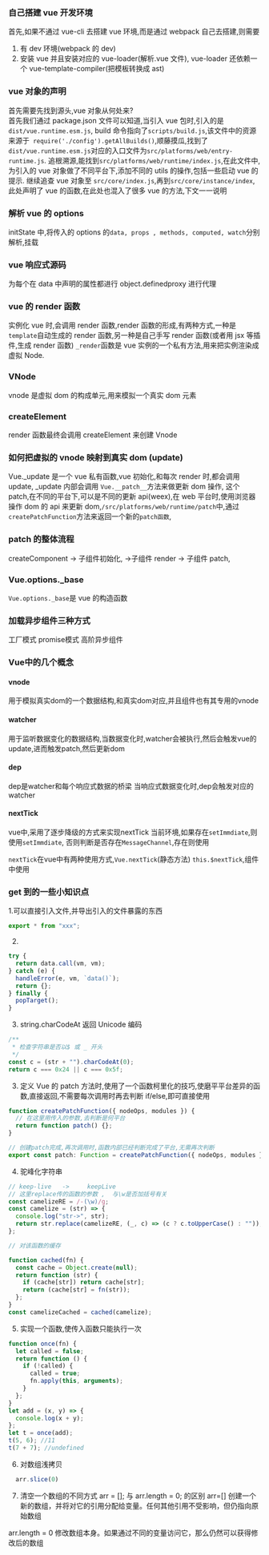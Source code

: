 ### 自己搭建 vue 开发环境

首先,如果不通过 vue-cli 去搭建 vue 环境,而是通过 webpack 自己去搭建,则需要

1. 有 dev 环境(webpack 的 dev)
2. 安装 vue 并且安装对应的 vue-loader(解析.vue 文件), vue-loader 还依赖一个 vue-template-compiler(把模板转换成 ast)

### vue 对象的声明

首先需要先找到源头,vue 对象从何处来?  
首先我们通过 package.json 文件可以知道,当引入 vue 包时,引入的是`dist/vue.runtime.esm.js`, build 命令指向了`scripts/build.js`,该文件中的资源来源于` require('./config').getAllBuilds()`,顺藤摸瓜,找到了`dist/vue.runtime.esm.js`对应的入口文件为`src/platforms/web/entry-runtime.js`.
追根溯源,能找到`src/platforms/web/runtime/index.js`,在此文件中,为引入的 vue 对象做了不同平台下,添加不同的 utils 的操作,包括一些启动 vue 的提示.
继续追查 vue 对象至 `src/core/index.js`,再到`src/core/instance/index`,此处声明了 vue 的函数,在此处也混入了很多 vue 的方法,下文一一说明

### 解析 vue 的 options

initState 中,将传入的 options 的`data, props , methods, computed, watch`分别解析,挂载

### vue 响应式源码

为每个在 data 中声明的属性都进行 object.definedproxy 进行代理

### vue 的 render 函数

实例化 vue 时,会调用 render 函数,render 函数的形成,有两种方式,一种是`template`自动生成的 render 函数,另一种是自己手写 render 函数(或者用 jsx 等插件,生成 render 函数)
`_render`函数是 vue 实例的一个私有方法,用来把实例渲染成虚拟 Node.

### VNode

vnode 是虚拟 dom 的构成单元,用来模拟一个真实 dom 元素

### createElement

render 函数最终会调用 createElement 来创建 Vnode

### 如何把虚拟的 vnode 映射到真实 dom (update)

Vue.\_update 是一个 vue 私有函数,vue 初始化,和每次 render 时,都会调用 update,
\_update 内部会调用 `Vue.__patch__`方法来做更新 dom 操作, 这个 patch,在不同的平台下,可以是不同的更新 api(weex),在 web 平台时,使用浏览器操作 dom 的 api 来更新 dom,`/src/platforms/web/runtime/patch`中,通过`createPatchFunction`方法来返回一个新的`patch函数`,

### patch 的整体流程

createComponent -> 子组件初始化, ->子组件 render -> 子组件 patch,

### Vue.options.\_base

`Vue.options._base`是 vue 的构造函数


### 加载异步组件三种方式
工厂模式
promise模式
高阶异步组件


### Vue中的几个概念
#### vnode 
  用于模拟真实dom的一个数据结构,和真实dom对应,并且组件也有其专用的vnode
#### watcher
  用于监听数据变化的数据结构,当数据变化时,watcher会被执行,然后会触发vue的update,进而触发patch,然后更新dom
#### dep
  dep是watcher和每个响应式数据的桥梁
  当响应式数据变化时,dep会触发对应的watcher
  

#### nextTick
vue中,采用了逐步降级的方式来实现nextTick
当前环境,如果存在`setImmdiate`,则使用`setImmdiate`,
否则判断是否存在`MessageChannel`,存在则使用

`nextTick`在vue中有两种使用方式,`Vue.nextTick`(静态方法)
`this.$nextTick`,组件中使用

### get 到的一些小知识点

1.可以直接引入文件,并导出引入的文件暴露的东西

```js
export * from "xxx";
```

2.

```js
try {
  return data.call(vm, vm);
} catch (e) {
  handleError(e, vm, `data()`);
  return {};
} finally {
  popTarget();
}
```

3. string.charCodeAt 返回 Unicode 编码

```js
/**
 * 检查字符串是否以$ 或 _ 开头
 */
const c = (str + "").charCodeAt(0);
return c === 0x24 || c === 0x5f;
```

3. 定义 Vue 的 patch 方法时,使用了一个函数柯里化的技巧,使磨平平台差异的函数,直接返回,不需要每次调用时再去判断 if/else,即可直接使用

```js
function createPatchFunction({ nodeOps, modules }) {
  // 在这里用传入的参数,去判断是何平台
  return function patch() {};
}

// 创建patch完成,再次调用时,函数内部已经判断完成了平台,无需再次判断
export const patch: Function = createPatchFunction({ nodeOps, modules });
```

4. 驼峰化字符串

```js
// keep-live   ->     keepLive
// 这里replace传的函数的参数 ,  与\w是否加括号有关
const camelizeRE = /-(\w)/g;
const camelize = (str) => {
  console.log("str->", str);
  return str.replace(camelizeRE, (_, c) => (c ? c.toUpperCase() : ""));
};

// 对该函数的缓存

function cached(fn) {
  const cache = Object.create(null);
  return function (str) {
    if (cache[str]) return cache[str];
    return (cache[str] = fn(str));
  };
}
const camelizeCached = cached(camelize);
```

5. 实现一个函数,使传入函数只能执行一次

```js
function once(fn) {
  let called = false;
  return function () {
    if (!called) {
      called = true;
      fn.apply(this, arguments);
    }
  };
}
let add = (x, y) => {
  console.log(x + y);
};
let t = once(add);
t(5, 6); //11
t(7 + 7); //undefined
```

6. 对数组浅拷贝
```js
  arr.slice(0)

```
7. 清空一个数组的不同方式
arr = []; 与 arr.length = 0; 的区别
arr=[] 创建一个新的数组，并将对它的引用分配给变量。任何其他引用不受影响，但仍指向原始数组

arr.length = 0 修改数组本身。如果通过不同的变量访问它，那么仍然可以获得修改后的数组